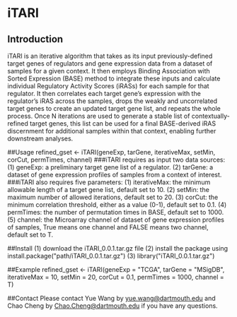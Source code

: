 # iTARI
## Introduction
iTARI is an iterative algorithm that takes as its input previously-defined target genes of regulators and gene expression data from a dataset of samples for a given context. It then employs Binding Association with Sorted Expression (BASE) method to integrate these inputs and calculate individual Regulatory Activity Scores (iRASs) for each sample for that regulator. It then correlates each target gene’s expression with the regulator’s iRAS across the samples, drops the weakly and uncorrelated target genes to create an updated target gene list, and repeats the whole process. Once N iterations are used to generate a stable list of contextually-refined target genes, this list can be used for a final BASE-derived iRAS discernment for additional samples within that context, enabling further downstream analyses. 

##Usage
refined_gset <- iTARI(geneExp, tarGene, iterativeMax, setMin, corCut, permTimes, channel)
###iTARI requires as input two data sources:
(1) geneExp: a preliminary target gene list of a regulator.
(2) tarGene: a dataset of gene expression profiles of samples from a context of interest.
###iTARI also requires five parameters:
(1) iterativeMax: the minimum allowable length of a target gene list, default set to 10.
(2) setMin: the maximum number of allowed iterations, default set to 20.
(3) corCut: the minimum correlation threshold, either as a value (0-1), default set to 0.1.
(4) permTimes: the number of permutation times in BASE, default set to 1000.
(5) channel: the Microarray channel of dataset of gene expression profiles of samples, True means one channel and FALSE means two channel, default set to T.

##Install
(1) download the iTARI_0.0.1.tar.gz file
(2) install the package using install.package("path/iTARI_0.0.1.tar.gz")
(3) library("iTARI_0.0.1.tar.gz")

##Example
refined_gset <- iTARI(geneExp = "TCGA", tarGene = "MSigDB", iterativeMax = 10, setMin = 20, corCut = 0.1, permTimes = 1000, channel = T)

##Contact
Please contact Yue Wang by yue.wang@dartmouth.edu and Chao Cheng by Chao.Cheng@dartmouth.edu if you have any questions.
